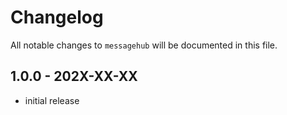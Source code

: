 # Changelog

All notable changes to `messagehub` will be documented in this file.

## 1.0.0 - 202X-XX-XX

- initial release
